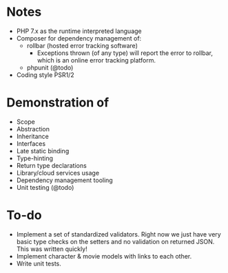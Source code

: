 Notes
===
* PHP 7.x as the runtime interpreted language
* Composer for dependency management of:
    * rollbar (hosted error tracking software)
        * Exceptions thrown (of any type) will report the error to rollbar, which is an online error tracking platform.
    * phpunit (@todo)
* Coding style PSR1/2

Demonstration of
===
* Scope
* Abstraction
* Inheritance
* Interfaces
* Late static binding
* Type-hinting
* Return type declarations
* Library/cloud services usage
* Dependency management tooling
* Unit testing (@todo)

To-do
===
* Implement a set of standardized validators. Right now we just have very basic type checks on the setters and no validation on returned JSON. This was written quickly!
* Implement character & movie models with links to each other.
* Write unit tests.
